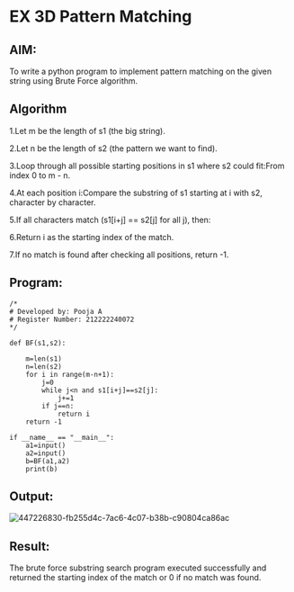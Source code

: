 # EX 3D Pattern Matching

## AIM:

To write a python program to implement pattern matching on the given string using Brute Force algorithm.

## Algorithm

1.Let m be the length of s1 (the big string).

2.Let n be the length of s2 (the pattern we want to find).

3.Loop through all possible starting positions in s1 where s2 could fit:From index 0 to m - n.

4.At each position i:Compare the substring of s1 starting at i with s2, character by character.

5.If all characters match (s1[i+j] == s2[j] for all j), then:

6.Return i as the starting index of the match.

7.If no match is found after checking all positions, return -1.

## Program:
```
/*
# Developed by: Pooja A
# Register Number: 212222240072
*/

def BF(s1,s2):
    
    m=len(s1)
    n=len(s2)
    for i in range(m-n+1):
        j=0
        while j<n and s1[i+j]==s2[j]:
            j+=1
        if j==n:
            return i
    return -1
    
if __name__ == "__main__":
    a1=input() 
    a2=input() 
    b=BF(a1,a2)
    print(b)
```

## Output:
![447226830-fb255d4c-7ac6-4c07-b38b-c90804ca86ac](https://github.com/user-attachments/assets/2bad4fc9-227a-4569-a993-aa82e5039fe8)


## Result:
The brute force substring search program executed successfully and returned the starting index of the match or 0 if no match was found.
